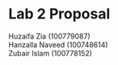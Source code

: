 # Lab 2 Proposal
Huzaifa Zia (100779087) <br/>
Hanzalla Naveed (100748614) <br/>
Zubair Islam (100778152) <br/>

